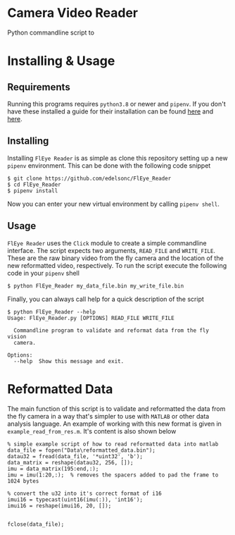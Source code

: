 # Camera Video Reader
Python commandline script to 


# Installing & Usage

## Requirements
Running this programs requires `python3.8` or newer and `pipenv`. If you don't have these installed a guide for their installation can be found [here](https://www.python.org/downloads/) and [here](https://docs.python-guide.org/dev/virtualenvs/#:~:text=Pipenv%20%26%20Virtual%20Environments%20%C2%B6%201%20Make%20sure,installed%20packages%20%C2%B6.%20...%205%20Next%20steps%20%C2%B6).

## Installing
Installing `FlEye Reader` is as simple as clone this repository setting up a new `pipenv` environment. This can be done with the following code snippet

```
$ git clone https://github.com/edelsonc/FlEye_Reader
$ cd FlEye_Reader
$ pipenv install
```
Now you can enter your new virtual environment by calling `pipenv shell`.

## Usage
`FlEye Reader` uses the `Click` module to create a simple commandline interface. The script expects two arguments, `READ_FILE` and `WRITE_FILE`. These are the raw binary video from the fly camera and the location of the new reformatted video, respectively. To run the script execute the following code in your `pipenv` shell

```
$ python FlEye_Reader my_data_file.bin my_write_file.bin
```
Finally, you can always call help for a quick description of the script
```
$ python FlEye_Reader --help
Usage: FlEye_Reader.py [OPTIONS] READ_FILE WRITE_FILE

  Commandline program to validate and reformat data from the fly vision
  camera.

Options:
  --help  Show this message and exit.
```

# Reformatted Data
The main function of this script is to validate and reformatted the data from the fly camera in a way that's simpler to use with `MATLAB` or other data analysis language. An example of working with this new format is given in `example_read_from_res.m`. It's content is also shown below

```
% simple example script of how to read reformatted data into matlab
data_file = fopen("Data\reformatted_data.bin");
datau32 = fread(data_file, '*uint32', 'b');
data_matrix = reshape(datau32, 256, []);
imu = data_matrix(195:end,:);
imu = imu(1:20,:);  % removes the spacers added to pad the frame to 1024 bytes

% convert the u32 into it's correct format of i16
imui16 = typecast(uint16(imu(:)), 'int16');
imui16 = reshape(imui16, 20, []);


fclose(data_file);
```
